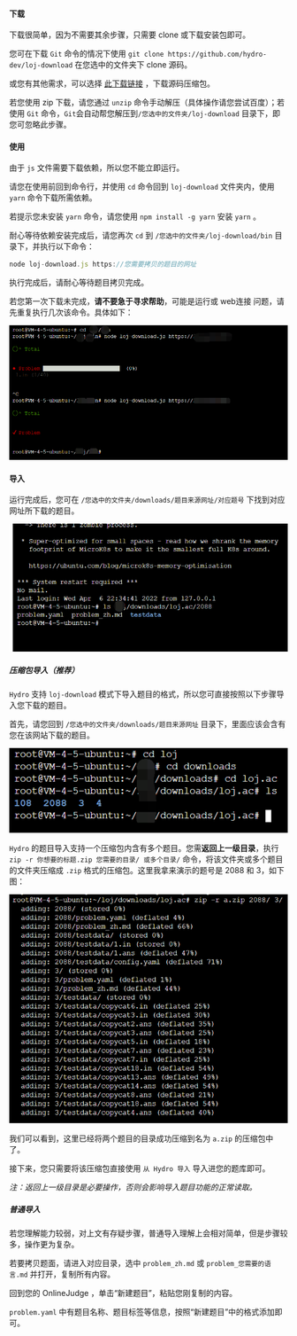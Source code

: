 #### 下载

下载很简单，因为不需要其余步骤，只需要 clone 或下载安装包即可。

您可在下载 `Git` 命令的情况下使用 `git clone https://github.com/hydro-dev/loj-download` 在您选中的文件夹下 clone 源码。

或您有其他需求，可以选择 [此下载链接](https://github.com/hydro-dev/loj-download/archive/refs/heads/master.zip) ，下载源码压缩包。

若您使用 zip 下载，请您通过 `unzip` 命令手动解压（具体操作请您尝试百度）；若使用 `Git` 命令，`Git`会自动帮您解压到`/您选中的文件夹/loj-download` 目录下，即您可忽略此步骤。

#### 使用

由于 `js` 文件需要下载依赖，所以您不能立即运行。

请您在使用前回到命令行，并使用 `cd` 命令回到 `loj-download` 文件夹内，使用 `yarn` 命令下载所需依赖。

若提示您未安装 `yarn` 命令，请您使用 `npm install -g yarn` 安装 `yarn` 。

耐心等待依赖安装完成后，请您再次 `cd` 到 `/您选中的文件夹/loj-download/bin` 目录下，并执行以下命令：

```js
node loj-download.js https://您需要拷贝的题目的网址
```

执行完成后，请耐心等待题目拷贝完成。

若您第一次下载未完成，**请不要急于寻求帮助**，可能是运行或 web连接 问题，请先重复执行几次该命令。具体如下：

![多安装几次](./docs/user/pictures/pict12.png)

#### 导入

运行完成后，您可在 `/您选中的文件夹/downloads/题目来源网址/对应题号` 下找到对应网址所下载的题目。

![题目位置](./docs/user/pictures/pict13.png)

##### 压缩包导入（推荐）

`Hydro` 支持 `loj-download` 模式下导入题目的格式，所以您可直接按照以下步骤导入您下载的题目。

首先，请您回到 `/您选中的文件夹/downloads/题目来源网址` 目录下，里面应该会含有您在该网站下载的题目。

![题号](./docs/user/pictures/pict14.png)

`Hydro` 的题目导入支持一个压缩包内含有多个题目。您需**返回上一级目录**，执行 `zip -r 你想要的标题.zip 您需要的目录/ 或多个目录/` 命令，将该文件夹或多个题目的文件夹压缩成 `.zip` 格式的压缩包。这里我拿来演示的题号是 2088 和 3，如下图：

![压缩包格式](./docs/user/pictures/pict15.png)

我们可以看到，这里已经将两个题目的目录成功压缩到名为 `a.zip` 的压缩包中了。

接下来，您只需要将该压缩包直接使用 `从 Hydro 导入` 导入进您的题库即可。

*注：返回上一级目录是必要操作，否则会影响导入题目功能的正常读取。*

##### 普通导入

若您理解能力较弱，对上文有存疑步骤，普通导入理解上会相对简单，但是步骤较多，操作更为复杂。

若要拷贝题面，请进入对应目录，选中 `problem_zh.md` 或 `problem_您需要的语言.md` 并打开，复制所有内容。

回到您的 OnlineJudge ，单击“新建题目”，粘贴您刚复制的内容。

`problem.yaml` 中有题目名称、题目标签等信息，按照“新建题目”中的格式添加即可。
